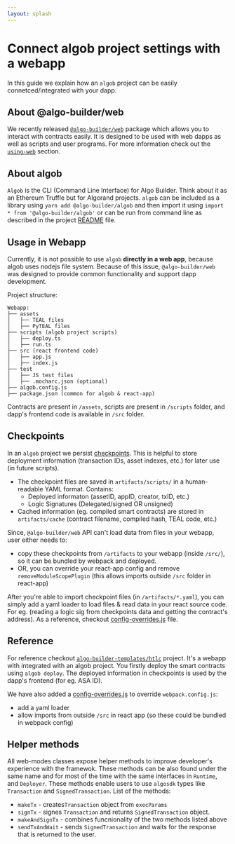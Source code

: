 ```yaml
---
layout: splash
---
```


# Connect algob project settings with a webapp

In this guide we explain how an `algob` project can be easily connetced/integrated with your dapp.

## About @algo-builder/web

We recently released [`@algo-builder/web`](https://github.com/scale-it/algo-builder/tree/master/packages/web) package which allows you to interact with contracts easily. It is designed to be used with web dapps as well as scripts and user programs. For more information check out the [`using-web`](https://github.com/scale-it/algo-builder/tree/master/packages/web#using-web) section.

## About algob

`Algob` is the CLI (Command Line Interface) for Algo Builder. Think about it as an Ethereum Truffle but for Algorand projects. `algob` can be included as a library using `yarn add @algo-builder/algob` and then import it using `import * from '@algo-builder/algob'` or can be run from command line as described in the project [README](https://github.com/scale-it/algo-builder/blob/master/README.md) file.

## Usage in Webapp

Currently, it is not possible to use `algob` **directly in a web app**, because algob uses nodejs file system. Because of this issue, `@algo-builder/web` was designed to provide common functionality and support dapp development.

Project structure:

```
Webapp:
├── assets
│   ├── TEAL files
│   ├── PyTEAL files
├── scripts (algob project scripts)
│   ├── deploy.ts
│   ├── run.ts
├── src (react frontend code)
│   ├── app.js
│   ├── index.js
├── test
│   ├── JS test files
│   ├── .mocharc.json (optional)
├── algob.config.js
├── package.json (common for algob & react-app)
```

Contracts are present in `/assets`, scripts are present in `/scripts` folder, and dapp's frontend code is available in `/src` folder.

## Checkpoints

In an `algob` project we persist [checkpoints](./execution-checkpoints.md). This is helpful to store deployment information (transaction IDs, asset indexes, etc.) for later use (in future scripts).

- The checkpoint files are saved in `artifacts/scripts/` in a human-readable YAML format. Contains:
  - Deployed informaton (assetID, appID, creator, txID, etc.)
  - Logic Signatures (Delegated/signed OR unsigned)
- Cached information (eg. compiled smart contracts) are stored in `artifacts/cache` (contract filename, compiled hash, TEAL code, etc.)

Since, `@algo-builder/web` API can't load data from files in your webapp, user either needs to:

- copy these checkpoints from `/artifacts` to your webapp (inside `/src/`), so it can be bundled by webpack and deployed.
- OR, you can override your react-app config and remove `removeModuleScopePlugin` (this allows imports outside `/src` folder in react-app)

After you're able to import checkpoint files (in `/artifacts/*.yaml`), you can simply add a yaml loader to load files & read data in your react source code. For eg. (reading a logic sig from checkpoints data and getting the contract's address). As a reference, checkout [config-overrides.js](https://github.com/scale-it/algo-builder-templates/blob/master/htlc/config-overrides.js) file.

## Reference

For reference checkout [`algo-builder-templates/htlc`](https://github.com/scale-it/algo-builder-templates/tree/master/htlc) project. It's a webapp with integrated with an algob project. You firstly deploy the smart contracts using `algob deploy`. The deployed information in checkpoints is used by the dapp's frontend (for eg. ASA ID).

We have also added a [config-overrides.js](https://github.com/scale-it/algo-builder-templates/blob/master/htlc/config-overrides.js) to override `webpack.config.js`:

- add a yaml loader
- allow imports from outside `/src` in react app (so these could be bundled in webpack config)

## Helper methods

All web-modes classes expose helper methods to improve developer's experience with the framewok. These methods can be also found under the same name and for most of the time with the same interfaces in `Runtime`, and `Deployer`. These methods enable users to use `algosdk` types like `Transaction` and `SignedTransaction`. 
List of the methods:
- `makeTx` - creates`Transaction` object from `execParams`
- `signTx` - signes `Transaction` and returns `SignedTransaction` object.
- `makeAndSignTx` - combines funcnionality of the two methods listed above
- `sendTxAndWait` - sends `SignedTransaction` and waits for the response that is returned to the user.
